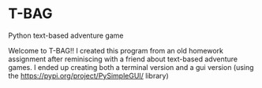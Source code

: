 # T-BAG
Python text-based adventure game

Welcome to T-BAG!! I created this program from an old homework assignment after reminiscing with a friend about text-based adventure games. 
I ended up creating both a terminal version and a gui version (using the https://pypi.org/project/PySimpleGUI/ library)
